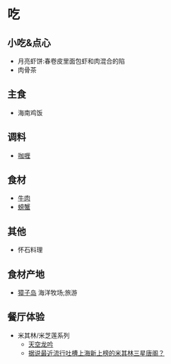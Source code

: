 # 吃
## 小吃&点心
* 月亮虾饼:春卷皮里面包虾和肉混合的陷
* 肉骨茶

## 主食
* 海南鸡饭

## 调料
* [咖喱](curry.md)

## 食材
* [牛肉](beef)
* [螃蟹](crab.md)

## 其他
* 怀石料理

## 食材产地
* [獐子岛](http://baike.baidu.com/view/133162.htm) 海洋牧场;旅游

## 餐厅体验
* 米其林/米芝莲系列
  * [天空龙吟](http://www.jianshu.com/p/cce087332612)
  * [据说最近流行吐槽上海新上榜的米其林三星唐阁？](https://zhuanlan.zhihu.com/p/22583337)

